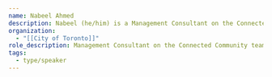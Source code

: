 ```yaml
---
name: Nabeel Ahmed
description: Nabeel (he/him) is a Management Consultant on the Connected Community team in the Technology Services Division at the City of Toronto. His work focuses on the City's Digital Infrastructure Strategic Framework and initiatives to advance data governance at the City.
organization:
  - "[[City of Toronto]]"
role_description: Management Consultant on the Connected Community team in the Technology Services Division
tags:
  - type/speaker
---
```

